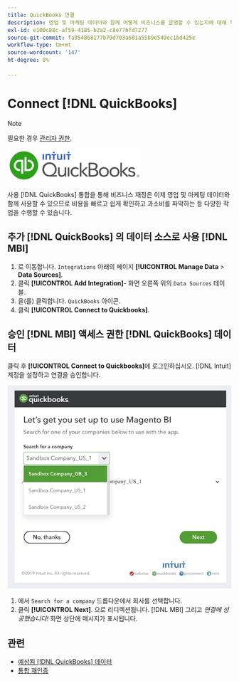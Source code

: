 ```yaml
---
title: QuickBooks 연결
description: 영업 및 마케팅 데이터와 함께 어떻게 비즈니스를 운영할 수 있는지에 대해 학습하여 비용을 빠르고 쉽게 파악할 수 있으며, 과도한 지출 등을 파악할 수 있습니다.
exl-id: e100c88c-af59-4185-b2a2-c8e77bfd7277
source-git-commit: fa954868177b79d703a601a55b9e549ec1bd425e
workflow-type: tm+mt
source-wordcount: '147'
ht-degree: 0%

---
```


# Connect [!DNL QuickBooks]

>[!NOTE]
>
>필요한 경우 [관리자 권한](../../../administrator/user-management/user-management.md).

![](../../../assets/Quickbooks.png)

사용 [!DNL QuickBooks] 통합을 통해 비즈니스 재정은 이제 영업 및 마케팅 데이터와 함께 사용할 수 있으므로 비용을 빠르고 쉽게 확인하고 과소비를 파악하는 등 다양한 작업을 수행할 수 있습니다.

## 추가 [!DNL QuickBooks] 의 데이터 소스로 사용 [!DNL MBI]

1. 로 이동합니다. `Integrations` 아래의 페이지 **[!UICONTROL Manage Data** > **Data Sources]**.
1. 클릭 **[!UICONTROL Add Integration]**- 화면 오른쪽 위의 `Data Sources` 테이블.
1. 을(를) 클릭합니다. `QuickBooks` 아이콘.
1. 클릭 **[!UICONTROL Connect to Quickbooks]**.

## 승인 [!DNL MBI] 액세스 권한 [!DNL QuickBooks] 데이터

클릭 후 **[!UICONTROL Connect to Quickbooks]**&#x200B;에 로그인하십시오. [!DNL Intuit] 계정을 설정하고 연결을 승인합니다.

![](../../../assets/QuickBooks_App_Store_1.jpg)

1. 에서 `Search for a company` 드롭다운에서 회사를 선택합니다.
1. 클릭 **[!UICONTROL Next]**. 으로 리디렉션됩니다. [!DNL MBI] 그리고 *연결에 성공했습니다!* 화면 상단에 메시지가 표시됩니다.

## 관련

* [예상됨 [!DNL QuickBooks] 데이터](../integrations/quickbooks-data.md)
* [통합 재인증](https://experienceleague.adobe.com/docs/commerce-knowledge-base/kb/how-to/mbi-reauthenticating-integrations.html?lang=en)
